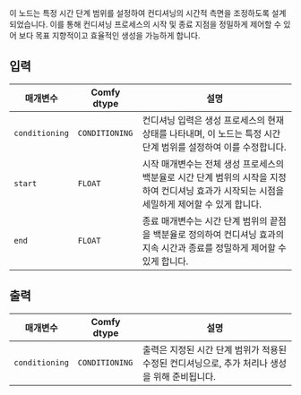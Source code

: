 이 노드는 특정 시간 단계 범위를 설정하여 컨디셔닝의 시간적 측면을 조정하도록 설계되었습니다. 이를 통해 컨디셔닝 프로세스의 시작 및 종료 지점을 정밀하게 제어할 수 있어 보다 목표 지향적이고 효율적인 생성을 가능하게 합니다.

## 입력

| 매개변수 | Comfy dtype | 설명 |
| --- | --- | --- |
| `conditioning` | `CONDITIONING` | 컨디셔닝 입력은 생성 프로세스의 현재 상태를 나타내며, 이 노드는 특정 시간 단계 범위를 설정하여 이를 수정합니다. |
| `start` | `FLOAT` | 시작 매개변수는 전체 생성 프로세스의 백분율로 시간 단계 범위의 시작을 지정하여 컨디셔닝 효과가 시작되는 시점을 세밀하게 제어할 수 있게 합니다. |
| `end` | `FLOAT` | 종료 매개변수는 시간 단계 범위의 끝점을 백분율로 정의하여 컨디셔닝 효과의 지속 시간과 종료를 정밀하게 제어할 수 있게 합니다. |

## 출력

| 매개변수 | Comfy dtype | 설명 |
| --- | --- | --- |
| `conditioning` | `CONDITIONING` | 출력은 지정된 시간 단계 범위가 적용된 수정된 컨디셔닝으로, 추가 처리나 생성을 위해 준비됩니다. |
